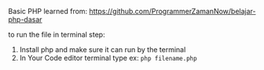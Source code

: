 Basic PHP learned from: https://github.com/ProgrammerZamanNow/belajar-php-dasar

to run the file in terminal step:
1. Install php and make sure it can run by the terminal
2. In Your Code editor terminal type ex: `php filename.php`